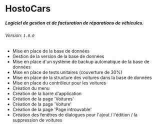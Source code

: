 # HostoCars #

##### _Logiciel de gestion et de facturation de réparations de véhicules._ #####

###### Version: `1.0.0` ######

- Mise en place de la base de données
- Gestion de la version de la base de données
- Mise en place d'un système de backup automatique de la base de données
- Mise en place de tests unitaires (couverture de 30%)
- Mise en place de la structure des voitures dans la base de données
- Mise en place du contrôleur pour les voitures
- Création du menu
- Création de la barre d'application
- Création de la page 'Voitures'
- Création de la page 'Voiture'
- Création de la page 'Page introuvable'
- Création des fenêtres de dialogues pour l'ajout / l'édition / la suppression de voitures
